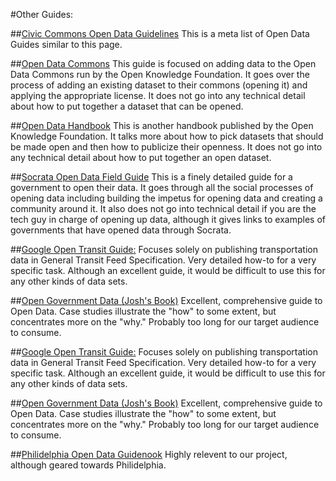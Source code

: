 #Other Guides:

##[Civic Commons Open Data Guidelines](http://wiki.civiccommons.org/Open_Data_Guidelines)
This is a meta list of Open Data Guides similar to this page. 

##[Open Data Commons](http://opendatacommons.org/guide/)
This guide is focused on adding data to the Open Data Commons run by the Open Knowledge Foundation. It goes over the process of adding an existing dataset to their commons (opening it) and applying the appropriate license. It does not go into any technical detail about how to put together a dataset that can be opened.

##[Open Data Handbook](http://opendatahandbook.org/)
This is another handbook published by the Open Knowledge Foundation. It talks more about how to pick datasets that should be made open and then how to publicize their openness. It does not go into any technical detail about how to put together an open dataset.

##[Socrata Open Data Field Guide](http://www.socrata.com/open-data-field-guide-chapter/about/)
This is a finely detailed guide for a government to open their data. It goes through all the social processes of opening data including building the impetus for opening data and creating a community around it. It also does not go into technical detail if you are the tech guy in charge of opening up data, although it gives links to examples of governments that have opened data through Socrata.

##[Google Open Transit Guide:](http://maps.google.com/help/maps/mapcontent/transit/)
Focuses solely on publishing transportation data in General Transit Feed Specification.  Very detailed how-to for a very specific task.  Although an excellent guide, it would be difficult to use this for any other kinds of data sets.

##[Open Government Data (Josh's Book)](http://opengovdata.io/) 
Excellent, comprehensive guide to Open Data. Case studies illustrate the "how" to some extent, but concentrates more on the "why."  Probably too long for our target audience to consume.

##[Google Open Transit Guide:](http://maps.google.com/help/maps/mapcontent/transit/)
Focuses solely on publishing transportation data in General Transit Feed Specification. Very detailed how-to for a very specific task.  Although an excellent guide, it would be difficult to use this for any other kinds of data sets.

##[Open Government Data (Josh's Book)](http://opengovdata.io/) 
Excellent, comprehensive guide to Open Data.  Case studies illustrate the "how" to some extent, but concentrates more on the "why."  Probably too long for our target audience to consume.

##[Philidelphia Open Data Guidenook](https://docs.google.com/document/d/1Kd4AOoRG8q18PVZ0JMusgKWJmgjrWvv3iTdKUjLEdT4/edit) 
Highly relevent to our project, although geared towards Philidelphia.